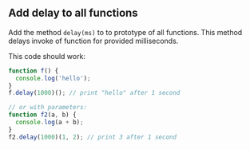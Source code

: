 ## Add delay to all functions
Add the method `delay(ms)` to to prototype of all functions. This method delays invoke of function for provided milliseconds.

This code should work:

```javascript
function f() {
  console.log('hello');
}
f.delay(1000)(); // print "hello" after 1 second

// or with parameters:
function f2(a, b) {
  console.log(a + b);
}
f2.delay(1000)(1, 2); // print 3 after 1 second
```

